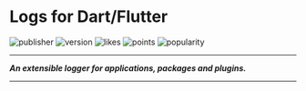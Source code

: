 # Logs for Dart/Flutter

![publisher][publisher]
![version][version]
![likes][likes]
![points][points]
![popularity][popularity]

---

**_An extensible logger for applications, packages and plugins._**

---

[publisher]: https://img.shields.io/pub/publisher/logs
[version]: https://img.shields.io/pub/v/logs
[likes]: https://img.shields.io/pub/likes/logs
[points]: https://img.shields.io/pub/points/logs
[popularity]: https://img.shields.io/pub/popularity/logs
